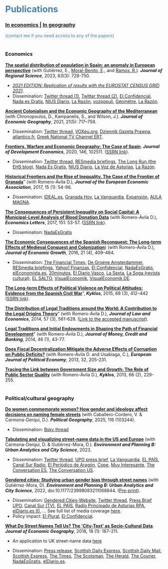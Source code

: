 # <span style="color:steelblue"> Publications </span> 
### <a href="#econ"> In economics </a>  | <a href="#cultgeo"> In geography </a>
<span style="color:steelblue"> (contact me if you need access to any of the papers) </span>
<br /> 
<br /> 
### <span style="color:steelblue"> <a id="econ">Economics</a> </span>

[**The spatial distribution of population in Spain: an anomaly in European perspective**](https://onlinelibrary.wiley.com/doi/full/10.1111/jors.12638) (with Gutiérrez, E., [Moral-Benito, E](https://moralbenito.weebly.com/)., and [Ramos, R.](http://www.robertoramosm.eu/)). ***Journal of Regional Science***, 2023, 63(3): 728-750.
* [*2021 EDITION: Replication of results with the EUROSTAT CENSUS GRID 2021*](https://github.com/otoperalias/otoperalias.github.io/blob/main/files/2021%20edition.pdf).
* Dissemination: [Twitter thread (1)](https://twitter.com/OtoPeralias/status/1755194333559488781), [Twitter thread (2)](https://twitter.com/OtoPeralias/status/1633040749150216192), [El Confidencial](https://www.elconfidencial.com/espana/2023-03-16/espana-vacia-no-estuvo-llena-excepcionalidad_3592855), [Nada es Gratis](https://nadaesgratis.es/admin/spain-is-different-la-anomalia-espanola-en-la-distribucion-espacial-de-la-poblacion), [NIUS Diario](https://www.niusdiario.es/sociedad/anomalia-europea-espana-vacia-origen-reconquista-causa-poblacion-baja-densidad_18_3006420026.html), [La Razón](https://www.larazon.es/economia/20210110/6jbova3gyvbcxggjmzc3vhswai.html), [vozpopuli](https://www.vozpopuli.com/opinion/ciudad-quince-minutos-ya-existe.html), [Géomètre](https://github.com/otoperalias/otoperalias.github.io/blob/main/files/Espagne%20pays%20appartements%20Marti%20Blancho.pdf), [La Razón](https://www.larazon.es/economia/espana-vacia-pero-suelo-vivienda_20250202679b60ed797cbb00013af7b9.html).

[**Ancient Colonialism and the Economic Geography of the Mediterranean**](https://academic.oup.com/joeg/advance-article/doi/10.1093/jeg/lbaa028/6043095?guestAccessKey=5df7fe12-7201-488b-a282-a9b02ee0a328) (with Chronopoulos, D., Kampanelis, S., and Wilson, J.). ***Journal of Economic Geography***, 2021, 21(5): 717–759.

* Dissemination: [Twitter thread](https://twitter.com/OtoPeralias/status/1343498604972044291), [VOXeu.org](https://voxeu.org/article/economic-impact-ancient-colonisation), [Dziennik Gazeta Prawna](https://biznes.gazetaprawna.pl/artykuly/8079833,determinizm-w-historii-kolonizacja-wos.html), [atlantico.fr](https://atlantico.fr/article/decryptage/grecs-etrusques-pheniciens---quand-l-impact-de-colonisations-multimillenaires-se-revele-positif-aujourd-hui-pour-les-zones-concernees-daniel-oto-peralias), [Greek National TV Channel ERT](https://youtu.be/lAYjRQwB-F4).

[**Frontiers, Warfare and Economic Geography: The Case of Spain**](https://doi.org/10.1016/j.jdeveco.2020.102511). ***Journal of Development Economics***, 2020, 146, 102511. ([SSRN link](https://papers.ssrn.com/sol3/papers.cfm?abstract_id=2930860)).

* Dissemination: [Twitter thread](https://twitter.com/OtoPeralias/status/1270290096105938946), [RESmedia briefings](https://www.res.org.uk/resources-page/medieval-origins-of-spain--s-economic-geography.html), [The Long Run (the EHS blog)](https://ehs.org.uk/medieval-origins-of-spains-economic-geography/), [Nada Es Gratis](https://nadaesgratis.es/admin/las-raices-historicas-de-los-patrones-de-poblamiento-en-espana), [NIUS Diario](https://www.niusdiario.es/sociedad/anomalia-europea-espana-vacia-origen-reconquista-causa-poblacion-baja-densidad_18_3006420026.html), [La Voz de Asturias](https://www.lavozdeasturias.es/noticia/asturias/2020/09/18/influyo-reconquista-densidad-poblacion-asturias/00031600450243951465609.htm), [La Razón](https://www.larazon.es/economia/reconquista-otra-posible-explicacion-espana-vaciada_20250202679b6478e95c06000180f76e.html).

[**Historical Frontiers and the Rise of Inequality. The Case of the Frontier of Granada**](https://doi.org/10.1093/jeea/jvw004)” (with Romero-Ávila D.), ***Journal of the European Economic Association***, 2017, 15 (1): 54-98.

* Dissemination: [IDEAL.es](https://www.ideal.es/granada/201702/16/estudio-dice-frontera-reino-20170216181445.html), [Granada Hoy](https://www.granadahoy.com/vivir/desigual-herencia-BReino-NazariB_0_1112588801.html), [La Vanguardia](https://www.lavanguardia.com/local/sevilla/20170216/4273534379/estudio-constata-frontera-reino-de-granada-genero-desigualdades-en-andalucia.html), [Expansión](https://github.com/otoperalias/otoperalias.github.io/blob/main/files/Cita%20expansi%C3%B3n%20JEEA.pdf), [AULA MAGNA](https://www.aulamagna.com.es/analizan-los-efectos-de-la-frontera-de-granada/).

[**The Consequences of Persistent Inequality on Social Capital: A Municipal-Level Analysis of Blood Donation Data**](https://doi.org/10.1016/j.econlet.2016.11.037) (with Romero-Ávila D.), ***Economics Letters***, 2017, 151: 53-57. ([SSRN link](https://papers.ssrn.com/sol3/papers.cfm?abstract_id=2876530)).

* Dissemination: [NadaEsGratis](https://nadaesgratis.es/admin/desigualdad-y-capital-social)

[**The Economic Consequences of the Spanish Reconquest: The Long-term Effects of Medieval Conquest and Colonization**](https://link.springer.com/epdf/10.1007/s10887-016-9132-9?author_access_token=IS7RoBJm31_HDLgtHrAGHfe4RwlQNchNByi7wbcMAY4GJZuXH_mmfoR4foSqObl9AulgYLLhpDsZj6_1tt7NIV4B8u7cnpUacOjDCUS4P3nCleZ7RNQT9DJK5P0nD9eYk2MGSQ_AGObuSx2rt4E2jQ%3D%3D)) (with Romero-Ávila D.), ***Journal of Economic Growth***, 2016, 21 (4), 409–464.

* Dissemination: [The Financial Times](https://www.ft.com/content/a5d5cca8-ef6f-11e5-aff5-19b4e253664a#axzz43q3m2uSV), [De Groene Amsterdammer](https://www.groene.nl/artikel/de-grootgrondbezitters-houden-zuid-spanje-arm), [RESmedia briefings](https://www.res.org.uk/resources-page/deep-historical-roots-of-modern-inequality--how-the-reconquista-still--shapes-spain--s-economy.html), [Yahoo! Finanzas](https://es.finance.yahoo.com/noticias/la-reconquista-sur-mas-pobre-que-el-norte-105717775.html), [El Confidencial](https://www.elconfidencial.com/economia/2019-10-24/desigualdad-economica-espanola-reconquista-614_2295091/), [NadaEsGratis](https://nadaesgratis.es/fran-beltran/instituciones-desigualdad-y-desarrollo-economico-en-el-muy-largo-plazo-edicion-espanola), [elEconomista.es](https://www.eleconomista.es/espana/noticias/7675741/06/16/Un-estudio-de-la-UPO-establece-que-las-diferencias-provinciales-de-renta-en-Espana-provienen-de-la-Reconquista.html), [20minutos](https://www.20minutos.es/noticia/2786877/0/estudio-upo-establece-que-diferencias-provinciales-renta-espana-provienen-reconquista/), [El Diario Vasco](https://blogs.diariovasco.com/ekonomiaren-plaza/2017/03/07/las-diferencias-de-renta-entre-las-comunidades-autonomas-y-la-velocidad-de-la-reconquista/), [La Sexta](https://www.lasexta.com/noticias/nacional/elecciones-andalucia/economia-divide-dos-espanas-que-estan-andalucia-pueblos-mas-pobres_202206046299d0621d1a9700019dc7e4.html), [La Soga (revista cultural)](https://lasoga.org/los-origenes-de-la-desigualdad-en-espana-una-genealogia-de-la-pobreza/), [EL SALTO](https://www.elsaltodiario.com/analisis/juan-laborda-razones-historicas-actual-desigualdad-renta-espana), [VisualEconomik](https://www.youtube.com/watch?v=YBhBk0LeGKE&t=234s), [VisualEconomik DE](https://youtu.be/QiHgC7Iw_lQ?si=BaDcdMRXHOehdBdF&t=283).

[**The Long-term Effects of Political Violence on Political Attitudes: Evidence from the Spanish Civil War**](https://doi.org/10.1111/kykl.12089)”, ***Kyklos***, 2015, 68 (3), 412–442 ([SSRN link](https://papers.ssrn.com/sol3/papers.cfm?abstract_id=2597118)).

[**The Distribution of Legal Traditions around the World: A Contribution to the Legal Origins Theory**](https://www.jstor.org/stable/10.1086/676556)” (with Romero-Ávila D.), ***Journal of Law and Economics***, 2014, 57 (3), 561-628. ([Link to the accepted manuscript)](https://research-repository.st-andrews.ac.uk/handle/10023/7408).

[**Legal Traditions and Initial Endowments in Shaping the Path of Financial Development**](https://onlinelibrary.wiley.com/doi/pdf/10.1111/jmcb.12097)” (with Romero-Ávila D.), ***Journal of Money, Credit and Banking***, 2014, 46 (1), 43-77.

[**Does Fiscal Decentralization Mitigate the Adverse Effects of Corruption on Public Deficits?**](https://doi.org/10.1016/j.ejpoleco.2013.07.005 "Persistent link using digital object identifier") (with Romero-Ávila D. and Usabiaga, C.), ***European Journal of Political Economy***, 2013, 32, 205-231.

[**Tracing the Link between Government Size and Growth: The Role of Public Sector Quality**](https://doi.org/10.1111/kykl.12019) (with Romero-Ávila D.), ***Kyklos***, 2013, 66 (2), 229-255.
<br /> 
<br /> 

### <span style="color:steelblue"> <a id="cultgeo">Political/cultural geography</a> </span>

[**Do women commemorate women? How gender and ideology affect decisions on naming female streets**](https://www.sciencedirect.com/science/article/pii/S0962629824001938) (with Caballero-Cordero, V. & Carmona-Derqui, D.). ***Political Geography***, 2025, 116 (103244).  

* Dissemination: [Bsky thread](https://bsky.app/profile/otoperalias.bsky.social/post/3lcfdd6dfa22w)

[**Tabulating and visualizing street-name data in the US and Europe**](https://journals.sagepub.com/doi/10.1177/23998083231190711) (with Carmona-Derqui, D. & Gutiérrez-Mora, D.). ***Environment and Planning B: Urban Analytics and City Science***, 2023. 

* Dissemination: [Twitter thread](https://twitter.com/OtoPeralias/status/1618144217980895238), [UPO press brief](https://www.upo.es/upotec/contenidos/noticias/2023/feb/07/investigadores-de-la-upo-crean-un-portal-web-para-/), [La Vanguardia](https://www.lavanguardia.com/local/sevilla/20230203/8730695/investigadores-upo-crean-portal-web-visualizar-nombres-calles-espana-europa-eeuu.html), [EL PAÍS](https://elpais.com/tecnologia/2023-03-01/los-nombres-de-las-calles-nos-retratan-muchas-virgenes-santos-y-nobles-poca-ciencia-y-menos-mujeres-que-hombres.html), [Canal Sur Radio](https://youtu.be/_imh_ciU05g), [El Periódico de Aragón](https://www.elperiodicodearagon.com/aragon/2023/03/02/reflejado-aragon-callejero-espanol-europeo-83986293.html), [Cope](https://www.cope.es/actualidad/espana/noticias/mapa-interactivo-permite-ver-calle-cambiado-nombre-largo-historia-como-llamaba-20230302_2582303), [Muy Interesante](https://www.muyinteresante.com/historia/64732.html), [The Conversation ES](https://theconversation.com/lo-que-el-callejero-dice-sobre-nuestros-valores-culturales-mas-mujeres-y-menos-santos-225750), [The Conversation US](https://theconversation.com/offensive-names-dot-the-american-street-map-a-new-app-provides-a-way-to-track-them-234251).

[**Gendered cities: Studying urban gender bias through street names**](https://doi.org/10.1177/23998083211068844) (with Gutiérrez-Mora, D). ***Environment and Planning B: Urban Analytics and City Science***, 2022, doi:10.1177/23998083211068844. ([Pre-print](https://osf.io/b9n4k/)).

* Dissemination: [Gendered Cities-Website](https://en.stnameslab.com/gendered-cities/), [Twitter thread](https://twitter.com/OtoPeralias/status/1368181433886535688), [Press Brief UPO](https://www.upo.es/diario/ciencia/2022/09/el-callejero-espanol-radiografiado-solo-un-127-de-las-calles-tiene-nombre-de-mujer/), [Canal Sur (TV)](https://youtu.be/lpULSbgtWjM), [EL PAÍS](https://elpais.com/ciencia/2021-06-30/el-machismo-esta-en-las-calles.html), [Radio Principado de Asturias RPA](https://youtu.be/SCiFa6zMKjU), [elDiario.es (I)](https://www.eldiario.es/andalucia/radiografia-callejero-espanol-12-7-calles-nombre-mujer_1_9543698.html), ... See full list of media coverage [here](https://en.stnameslab.com/media-coverage/).
* Policy impact: [El Plural](https://www.elplural.com/politica/espana/psoe-presentara-valencia-apuesta-urbanismo-genero-callejero-igualitario_309249102), [El Confidencial](https://www.elconfidencial.com/espana/2023-04-13/psoe-paridad-callejeros-programa-electoral_3610334/).

[**What Do Street Names Tell Us? The 'City-Text' as Socio-Cultural Data**](https://doi.org/10.1093/jeg/lbx030). ***Journal of Economic Geography***, 2018, 18 (1): 187–211.  

* An application to UK street-name data [here](https://papers.ssrn.com/sol3/papers.cfm?abstract_id=3063381)

* Dissemination: [Press release](https://news.st-andrews.ac.uk/archive/street-names-indicate-how-scottish-you-feel/), [Scottish Daily Express](https://www.express.co.uk/scotland/880107/Street-name-Scotland-research-academics), [Scottish Daily Mail](https://www.pressreader.com/uk/scottish-daily-mail/20171116/281874413697570), [Scottish Express](https://www.express.co.uk/scotland/880107/Street-name-Scotland-research-academics), [The Times](https://www.thetimes.co.uk/article/a-street-name-can-affect-how-scottish-you-feel-766knbjj8), [The Scotsman](https://www.scotsman.com/news/uk-news/research-finds-your-street-name-shows-how-scottish-you-feel-594770), [The Herald](https://www.heraldscotland.com/news/15662442.st-andrews-university-research-shows-british-street-names-make-residents-feel-less-scottish/), [The Courier](https://www.thecourier.co.uk/fp/news/local/fife/545546/british-street-names-influence-scottish-identity/), [NadaEsGratis](https://nadaesgratis.es/admin/que-nos-dicen-los-nombres-de-las-calles-y-por-que-es-interesante-para-las-ciencias-sociales), [elDiario.es](https://www.eldiario.es/economia/bbva-logro-llamar-calle-azul-vias-cambiaron-nombre-motivos-economicos_1_6151703.html).
